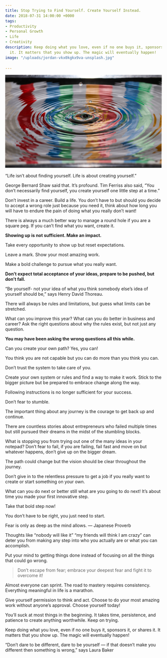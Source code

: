 ```yaml
---
title: Stop Trying to Find Yourself. Create Yourself Instead.
date: 2018-07-31 14:00:00 +0000
tags:
- Productivity
- Personal Growth
- Life
- Creativity
description: Keep doing what you love, even if no one buys it, sponsors it, or shares
  it. It matters that you show up. The magic will eventually happen!
image: "/uploads/jordan-vkx0kgkx9va-unsplash.jpg"

---
```

![](/uploads/jordan-vkx0kgkx9va-unsplash.jpg)

“Life isn’t about finding yourself. Life is about creating yourself.”

George Bernard Shaw said that. It’s profound. Tim Ferriss also said, “You don’t necessarily find yourself, you create yourself one little step at a time.”

Don’t invest in a career. Build a life. You don’t have to but should you decide to accept a wrong role just because you need it, think about how long you will have to endure the pain of doing what you really don’t want!

There is always a much better way to manage a round hole if you are a square peg. If you can’t find what you want, create it.

**Showing up is not sufficient. Make an impact.**

Take every opportunity to show up but reset expectations.

Leave a mark. Show your most amazing work.

Make a bold challenge to pursue what you really want.

**Don’t expect total acceptance of your ideas, prepare to be pushed, but don’t fall.**

“Be yourself- not your idea of what you think somebody else’s idea of yourself should be,” says Henry David Thoreau.

There will always be rules and limitations, but guess what limits can be stretched.

What can you improve this year? What can you do better in business and career? Ask the right questions about why the rules exist, but not just any question.

**You may have been asking the wrong questions all this while.**

Can you create your own path? Yes, you can!

You think you are not capable but you can do more than you think you can.

Don’t trust the system to take care of you.

Create your own system or rules and find a way to make it work. Stick to the bigger picture but be prepared to embrace change along the way.

Following instructions is no longer sufficient for your success.

Don’t fear to stumble.

The important thing about any journey is the courage to get back up and continue.

There are countless stories about entrepreneurs who failed multiple times but still pursued their dreams in the midst of the stumbling blocks.

What is stopping you from trying out one of the many ideas in your notepad? Don’t fear to fail, if you are failing, fail fast and move on but whatever happens, don’t give up on the bigger dream.

The path could change but the vision should be clear throughout the journey.

Don’t give in to the relentless pressure to get a job if you really want to create or start something on your own.

What can you do next or better still what are you going to do next! It’s about time you made your first innovative step.

Take that bold step now!

You don’t have to be right, you just need to start.

Fear is only as deep as the mind allows. — Japanese Proverb

Thoughts like “nobody will like it” “my friends will think I am crazy” can deter you from making any step into who you actually are or what you can accomplish.

Put your mind to getting things done instead of focusing on all the things that could go wrong.

> Don’t escape from fear; embrace your deepest fear and fight it to overcome it!

Almost everyone can sprint. The road to mastery requires consistency. Everything meaningful in life is a marathon.

Give yourself permission to think and act. Choose to do your most amazing work without anyone’s approval. Choose yourself today!

You’ll suck at most things in the beginning. It takes time, persistence, and patience to create anything worthwhile. Keep on trying.

Keep doing what you love, even if no one buys it, sponsors it, or shares it. It matters that you show up. The magic will eventually happen!

“Don’t dare to be different, dare to be yourself — if that doesn’t make you different then something is wrong,” says Laura Baker